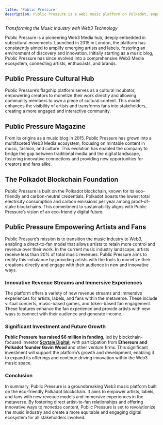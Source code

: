 ```yaml
---
title: 'Public Pressure'
description: Public Pressure is a web3 music platform on Polkadot, empowering artists and fans with innovative revenue models and immersive experiences.
---
```


*Transforming the Music Industry with Web3 Technology*

Public Pressure is a pioneering Web3 Media hub, deeply embedded in subcultural movements. Launched in 2015 in London, the platform has consistently aimed to amplify emerging artists and labels, fostering an environment of discovery and innovation. Initially starting as a music blog, Public Pressure has since evolved into a comprehensive Web3 Media ecosystem, connecting artists, enthusiasts, and brands.

## Public Pressure Cultural Hub

Public Pressure’s flagship platform serves as a cultural incubator, empowering creators to monetize their work directly and allowing community members to own a piece of cultural content. This model enhances the visibility of artists and transforms fans into stakeholders, creating a more engaged and interactive community.

## Public Pressure Magazine

From its origins as a music blog in 2015, Public Pressure has grown into a multifaceted Web3 Media ecosystem, focusing on mintable content in music, fashion, and culture. This evolution has enabled the company to bridge the gap between traditional media and the digital landscape, fostering innovative connections and providing new opportunities for creators and fans alike.

## The Polkadot Blockchain Foundation

Public Pressure is built on the Polkadot blockchain, known for its eco-friendly and carbon-neutral credentials. Polkadot boasts the lowest total electricity consumption and carbon emissions per year among proof-of-stake blockchains. This commitment to sustainability aligns with Public Pressure’s vision of an eco-friendly digital future.

## Public Pressure Empowering Artists and Fans

Public Pressure’s mission is to transition the music industry to Web3, enabling a direct-to-fan model that allows artists to retain more control and revenue over their work. In the current music industry landscape, artists receive less than 20% of total music revenues. Public Pressure aims to rectify this imbalance by providing artists with the tools to monetize their creations directly and engage with their audience in new and innovative ways.

### **Innovative Revenue Streams and Immersive Experiences**

The platform offers a variety of new revenue streams and immersive experiences for artists, labels, and fans within the metaverse. These include virtual concerts, music-based games, and token-based fan engagement. These features enhance the fan experience and provide artists with new ways to connect with their audience and generate income.

### **Significant Investment and Future Growth**

**Public Pressure** **has raised $6 million in funding**, led by blockchain-focused investor [**Scytale Digital**](https://dablock.com/ecosystem/scytale-digital/), with participation from **Ethereum and Polkadot founder Gavin Wood** and other venture firms. This significant investment will support the platform’s growth and development, enabling it to expand its offerings and continue driving innovation within the Web3 music space.

### **Conclusion**

In summary, Public Pressure is a groundbreaking Web3 music platform built on the eco-friendly Polkadot blockchain. It aims to empower artists, labels, and fans with new revenue models and immersive experiences in the metaverse. By fostering direct artist-to-fan relationships and offering innovative ways to monetize content, Public Pressure is set to revolutionize the music industry and create a more equitable and engaging digital ecosystem for all stakeholders involved.

